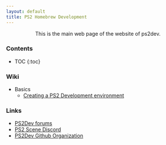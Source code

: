 ```yaml
---
layout: default
title: PS2 Homebrew Development
---
```


<div style="text-align: center;">This is the main web page of the website of ps2dev.</div>

### Contents
* TOC
{:toc}

### Wiki
- Basics
  - [Creating a PS2 Development environment](wiki/book/basics/setting_up)

### Links
* [PS2Dev forums](https://forums.ps2dev.org/)
* [PS2 Scene Discord](https://discord.gg/Bd3A7v8)
* [PS2Dev Github Organization](https://github.com/ps2dev)  
